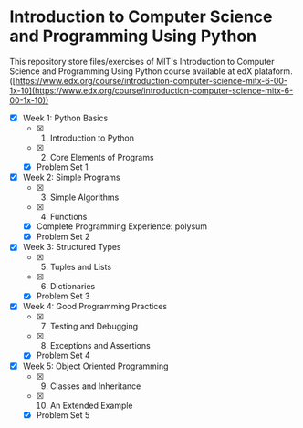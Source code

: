 # Introduction to Computer Science and Programming Using Python

This repository store files/exercises of MIT's Introduction to Computer Science and Programming Using Python course available at edX plataform. ([https://www.edx.org/course/introduction-computer-science-mitx-6-00-1x-10](https://www.edx.org/course/introduction-computer-science-mitx-6-00-1x-10))

- [x] Week 1: Python Basics
    - [x] 1. Introduction to Python
    - [x] 2. Core Elements of Programs
    - [x] Problem Set 1

- [x] Week 2: Simple Programs
    - [x] 3. Simple Algorithms
    - [x] 4. Functions 
    - [x] Complete Programming Experience: polysum
    - [x] Problem Set 2

- [x] Week 3: Structured Types
    - [x] 5. Tuples and Lists
    - [x] 6. Dictionaries
    - [x] Problem Set 3

- [x] Week 4: Good Programming Practices
    - [x] 7. Testing and Debugging
    - [x] 8. Exceptions and Assertions
    - [x] Problem Set 4

- [x] Week 5: Object Oriented Programming
    - [x] 9. Classes and Inheritance
    - [x] 10. An Extended Example
    - [x] Problem Set 5